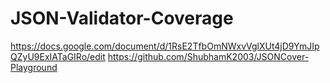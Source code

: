 # JSON-Validator-Coverage
https://docs.google.com/document/d/1RsE2TfbOmNWxvVglXUt4jD9YmJIpQZyU9ExIATaGIRo/edit
https://github.com/ShubhamK2003/JSONCover-Playground
